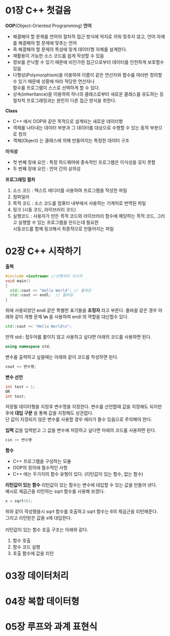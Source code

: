# 01장 C++ 첫걸음
**OOP**(Object-Oriented Programming) **언어**
  - 해결해야 할 문제를 언어의 절차적 접근 방식에 억지로 끼워 맞추지 않고, 언어 자체를 해결해야 할 문제에 맞추는 언어
  - 즉 해결해야 할 문제의 특성에 맞게 데이터형 자체를 설계한다.
  - 재활용이 가능한 소스 코드를 쉽게 작성할 수 있음
  - 정보를 은닉할 수 있기 때문에 비인가된 접근으로부터 데이터를 안전하게 보호할수 있음
  - 다형성(Polymorphism)을 이용하여 이름이 같은 연산자와 함수를 여러번 정의할 수 있기 때문에 상황에 따라 적당한 연산자나<br> 함수를 프로그램이 스스로 선택하게 할 수 있다.
  - 상속(inheritance)을 이용하여 하나의 클래스로부터 새로운 클래스를 유도하는 등 절차적 프로그래밍과는 완전히 다른 접근 방식을 취한다.

**Class**
  - C++ 에서 OOP와 같은 목적으로 설계되는 새로운 데이터형
  - 객체를 나타내는 데이터 부분과 그 데이터를 대상으로 수행할 수 있는 동작 부분으로 정의
  - 객체(Object) 는 클래스에 의해 만들어지는 특정한 데이터 구조

**이식성**
  - 첫 번째 장애 요인 : 특정 하드웨어에 종속적인 프로그램은 이식성을 갖지 못함
  - 두 번째 장애 요인 : 언어 간의 상의성

**프로그래밍 절차**
1. 소스 코드 : 텍스트 에디터를 사용하여 프로그램을 작성한 파일
2. 컴파일러
3. 목적 코드 : 소스 코드를 컴퓨터 내부에서 사용하는 기계어로 번역된 파일
4. 링크 (시동 코드, 라이브러리 코드)
5. 실행코드 : 사용자가 만든 목적 코드와 라이브러리 함수에 해당하는 목적 코드, 그리고 실행할 수 있는 프로그램을 만드는데 필요한<br> 시동코드를 함께 링크해서 최종적으로 만들어지는 파일

# 02장 C++ 시작하기
**출력**
```cpp
#include <iostream> //선행처리 지시자
void main()
{
  std::cout << "Hello World"; // 출력문
  std::cout << endl;  // 줄바꿈
}
```
위에 사용되었던 endl 같은 특별한 표기들을 **조정자** 라고 부른다.
줄바꿈 같은 경우 아래와 같이 개행 문제 **\n** 을 사용하여 endl 의 역할을 대신할수 있다.
```cpp
std::cout << "Hello World\n";
```
만약 std:: 접두어를 붙이지 않고 사용하고 싶다면 아래의 코드를 사용하면 된다.
```cpp
using namespace std;
```
변수를 출력하고 싶을때는 아래와 같이 코드를 작성하면 된다.
```cpp
cout << 변수명;
```
**변수 선언**
```cpp
int test = 1;
OR
int test;
```
저장될 데이터형을 지정후 변수명을 지정한다. 변수를 선언할때 값을 지정해도 되지만 후에 **대입 구문** 을 통해 값을 지정해도 상관없다.<br>
단 값이 지정되지 않은 변수를 사용할 경우 에러가 뜰수 있음으로 주의해야 한다.

**입력**
값을 입력받고 그 값을 변수에 저장하고 싶다면 아래의 코드를 사용하면 된다.
```cpp
cin >> 변수명
```
**함수**
  - C++ 프로그램을 구성하는 모듈
  - OOP의 정의에 필수적인 사항
  - C++ 에는 두가지의 함수 유형이 있다. (리턴값이 있는 함수, 없는 함수)

**리턴값이 있는 함수**
리턴값이 있는 함수는 변수에 대입할 수 있는 값을 만들어 낸다.<br>
예시로 제곱근을 리턴하는 sqrt 함수를 사용해 보겠다.
```cpp
x = sqrt(6);
```
위와 같이 작성했을시 sqrt 함수를 호출하고 sqrt 함수는 6의 제곱근을 리턴해준다.<br>
그리고 리턴받은 값을 x에 대입한다.
<br>
<br>
리턴값이 있는 함수 호출 구조는 아래와 같다.
1. 함수 호출
2. 함수 코드 실행
3. 호출 함수에 값을 리턴


# 03장 데이터처리

# 04장 복합 데이터형

# 05장 루프와 과계 표현식
